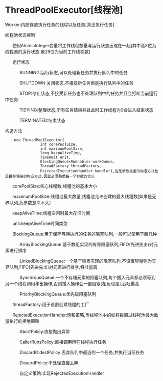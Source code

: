 # ThreadPoolExecutor[线程池]

Worker:内部存放执行任务的线程以及任务[真正执行任务]

线程池状态控制

&nbsp;&nbsp;&nbsp;&nbsp;&nbsp;&nbsp;使用AtomicInteger变量将工作线程数量与运行状态压缩在一起[其中高3位为线程池的运行状态,低29位为当前工作线程数]

&nbsp;&nbsp;&nbsp;&nbsp;&nbsp;&nbsp;运行状态

&nbsp;&nbsp;&nbsp;&nbsp;&nbsp;&nbsp;&nbsp;&nbsp;&nbsp;&nbsp;&nbsp;&nbsp;RUNNING:运行状态,可以处理新任务并执行队列中的任务

&nbsp;&nbsp;&nbsp;&nbsp;&nbsp;&nbsp;&nbsp;&nbsp;&nbsp;&nbsp;&nbsp;&nbsp;SHUTDOWN:关闭状态,不接受新任务但是执行队列中的任务

&nbsp;&nbsp;&nbsp;&nbsp;&nbsp;&nbsp;&nbsp;&nbsp;&nbsp;&nbsp;&nbsp;&nbsp;STOP:停止状态,不接受新任务也不处理队列中的任务并且会打断当前运行中任务

&nbsp;&nbsp;&nbsp;&nbsp;&nbsp;&nbsp;&nbsp;&nbsp;&nbsp;&nbsp;&nbsp;&nbsp;TIDYING:整理状态,所有任务结束并且此时工作线程为0会进入结束状态

&nbsp;&nbsp;&nbsp;&nbsp;&nbsp;&nbsp;&nbsp;&nbsp;&nbsp;&nbsp;&nbsp;&nbsp;TERMINATED:结束状态

构造方法

```
    new ThreadPoolExecutor(
                int corePoolSize,
                int maximumPoolSize,
                long keepAliveTime,
                TimeUnit unit,
                BlockingQueue<Runnable> workQueue,
                ThreadFactory threadFactory,
                RejectedExecutionHandler handler),这是参数最全的构造方式也是推荐使用的构造方式,因此必须熟悉每一个参数的含义
```
&nbsp;&nbsp;&nbsp;&nbsp;&nbsp;&nbsp;corePoolSize:核心线程数,线程池的基本大小

&nbsp;&nbsp;&nbsp;&nbsp;&nbsp;&nbsp;maximumPoolSize:线程池最大数量,线程池允许创建的最大线程数[如果是无界队列,此参数意义不大]

&nbsp;&nbsp;&nbsp;&nbsp;&nbsp;&nbsp;keepAliveTime:线程空闲时最大存活时间

&nbsp;&nbsp;&nbsp;&nbsp;&nbsp;&nbsp;unit:keepAliveTime时间类型

&nbsp;&nbsp;&nbsp;&nbsp;&nbsp;&nbsp;BlockingQueue:用于保存等待执行的任务的阻塞队列,一般可以使用下面几种

&nbsp;&nbsp;&nbsp;&nbsp;&nbsp;&nbsp;&nbsp;&nbsp;&nbsp;&nbsp;&nbsp;&nbsp;ArrayBlockingQueue:基于数组实现的有界阻塞队列,FIFO(先进先出)对元素进行排序

&nbsp;&nbsp;&nbsp;&nbsp;&nbsp;&nbsp;&nbsp;&nbsp;&nbsp;&nbsp;&nbsp;&nbsp;LinkedBlockingQueue:一个基于链表实现的阻塞队列,不设置容量则为无界队列,FIFO(先进先出)对元素进行排序,吞吐量高

&nbsp;&nbsp;&nbsp;&nbsp;&nbsp;&nbsp;&nbsp;&nbsp;&nbsp;&nbsp;&nbsp;&nbsp;SynchrousQueue:一个不存储元素的阻塞队列,每个插入元素都必须等到另一个线程调用移出操作,否则插入操作会一直阻塞[相反也是],吞吐量高

&nbsp;&nbsp;&nbsp;&nbsp;&nbsp;&nbsp;&nbsp;&nbsp;&nbsp;&nbsp;&nbsp;&nbsp;PriorityBlockingQueue:优先级阻塞队列

&nbsp;&nbsp;&nbsp;&nbsp;&nbsp;&nbsp;threadFactory:用于设置创建线程的工厂

&nbsp;&nbsp;&nbsp;&nbsp;&nbsp;&nbsp;RejectedExecutionHandler:饱和策略,当线程池中的线程数超过线程池最大数量执行的拒绝策略

&nbsp;&nbsp;&nbsp;&nbsp;&nbsp;&nbsp;&nbsp;&nbsp;&nbsp;&nbsp;&nbsp;&nbsp;AbortPolicy:直接抛出异常

&nbsp;&nbsp;&nbsp;&nbsp;&nbsp;&nbsp;&nbsp;&nbsp;&nbsp;&nbsp;&nbsp;&nbsp;CallerRunsPolicy:直接调用所在线程执行任务

&nbsp;&nbsp;&nbsp;&nbsp;&nbsp;&nbsp;&nbsp;&nbsp;&nbsp;&nbsp;&nbsp;&nbsp;DiscardOldestPolicy:丢弃队列中最近的一个任务,并执行当前任务

&nbsp;&nbsp;&nbsp;&nbsp;&nbsp;&nbsp;&nbsp;&nbsp;&nbsp;&nbsp;&nbsp;&nbsp;DisacrdPolicy:不处理直接丢弃

&nbsp;&nbsp;&nbsp;&nbsp;&nbsp;&nbsp;&nbsp;&nbsp;&nbsp;&nbsp;&nbsp;&nbsp;自定义策略:实现RejectedExecutionHandler





